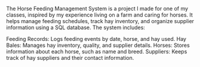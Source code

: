 The Horse Feeding Management System is a project I made for one of my classes, inspired by my experience living on a farm and caring for horses. It helps manage feeding schedules, track hay inventory, and organize supplier information using a SQL database. The system includes:

Feeding Records: Logs feeding events by date, horse, and hay used.
Hay Bales: Manages hay inventory, quality, and supplier details.
Horses: Stores information about each horse, such as name and breed.
Suppliers: Keeps track of hay suppliers and their contact information.
